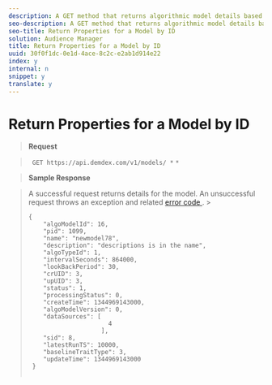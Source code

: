 ```yaml
---
description: A GET method that returns algorithmic model details based on the passed in model ID.
seo-description: A GET method that returns algorithmic model details based on the passed in model ID.
seo-title: Return Properties for a Model by ID
solution: Audience Manager
title: Return Properties for a Model by ID
uuid: 30f0f1dc-0e1d-4ace-8c2c-e2ab1d914e22
index: y
internal: n
snippet: y
translate: y
---
```


# Return Properties for a Model by ID


>**Request** 

>` GET https://api.demdex.com/v1/models/ *` <model-id>`*` 

>**Sample Response** 

>A successful request returns details for the model. An unsuccessful request throws an exception and related [ error code ](../../../c_api/c_rest_api_main/c_rest_api_overview/r_api_http_response_codes.md#reference_2AC89154A26E49A48E0DDD8DA520757F). >
>```
>{ 
>     "algoModelId": 16, 
>     "pid": 1099, 
>     "name": "newmodel78", 
>     "description": "descriptions is in the name", 
>     "algoTypeId": 1, 
>     "intervalSeconds": 864000, 
>     "lookBackPeriod": 30, 
>     "crUID": 3, 
>     "upUID": 3, 
>     "status": 1, 
>     "processingStatus": 0, 
>     "createTime": 1344969143000, 
>     "algoModelVersion": 0, 
>     "dataSources": [ 
>                       4 
>                     ], 
>     "sid": 8, 
>     "latestRunTS": 10000, 
>     "baselineTraitType": 3, 
>     "updateTime": 1344969143000 
>  } 
> 
>
>```

